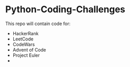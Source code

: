 # Python-Coding-Challenges

This repo will contain code for:
- HackerRank
- LeetCode
- CodeWars
- Advent of Code
- Project Euler
- 
